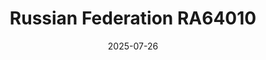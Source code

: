 ---
layout: photo-detail
title: "Russian Federation RA64010"
date: 2025-07-26
collection: photos
header:
  teaser: "https://kw-aviation.oss-cn-beijing.aliyuncs.com/25.7.26.RA64010_1.jpg"
shooting_date: 2025-07-26
flight_number: "RA64010"
airline: "Russian Federation"
origin_destination: "VKO-PEK"
registration_number: "RA-64010"
aircraft_type: "Tupolev Tu-204"
livery: "-"
---